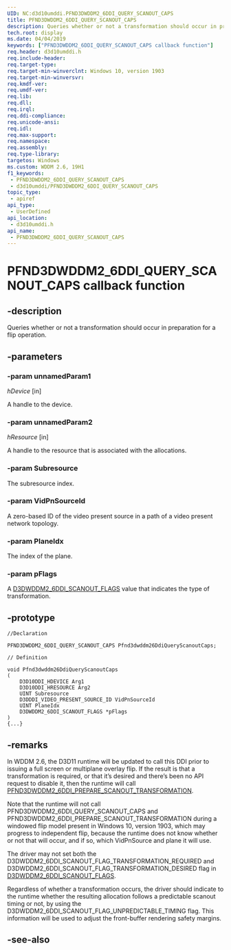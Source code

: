 ```yaml
---
UID: NC:d3d10umddi.PFND3DWDDM2_6DDI_QUERY_SCANOUT_CAPS
title: PFND3DWDDM2_6DDI_QUERY_SCANOUT_CAPS
description: Queries whether or not a transformation should occur in preparation for a flip operation.
tech.root: display
ms.date: 04/04/2019
keywords: ["PFND3DWDDM2_6DDI_QUERY_SCANOUT_CAPS callback function"]
req.header: d3d10umddi.h
req.include-header: 
req.target-type: 
req.target-min-winverclnt: Windows 10, version 1903
req.target-min-winversvr: 
req.kmdf-ver: 
req.umdf-ver: 
req.lib: 
req.dll: 
req.irql: 
req.ddi-compliance: 
req.unicode-ansi: 
req.idl: 
req.max-support: 
req.namespace: 
req.assembly: 
req.type-library: 
targetos: Windows
ms.custom: WDDM 2.6, 19H1
f1_keywords:
 - PFND3DWDDM2_6DDI_QUERY_SCANOUT_CAPS
 - d3d10umddi/PFND3DWDDM2_6DDI_QUERY_SCANOUT_CAPS
topic_type:
 - apiref
api_type:
 - UserDefined
api_location:
 - d3d10umddi.h
api_name:
 - PFND3DWDDM2_6DDI_QUERY_SCANOUT_CAPS
---
```


# PFND3DWDDM2_6DDI_QUERY_SCANOUT_CAPS callback function


## -description

Queries whether or not a transformation should occur in preparation for a flip operation.

## -parameters

### -param unnamedParam1

*hDevice* [in]

A handle to the device.

### -param unnamedParam2

*hResource* [in]

A handle to the resource that is associated with the allocations.

### -param Subresource

The subresource index.

### -param VidPnSourceId

A zero-based ID of the video present source in a path of a video present network topology.

### -param PlaneIdx

The index of the plane.

### -param pFlags

A [D3DWDDM2_6DDI_SCANOUT_FLAGS](ne-d3d10umddi-d3dwddm2_6ddi_scanout_flags.md) value that indicates the type of transformation.

## -prototype

```
//Declaration

PFND3DWDDM2_6DDI_QUERY_SCANOUT_CAPS Pfnd3dwddm26DdiQueryScanoutCaps; 

// Definition

void Pfnd3dwddm26DdiQueryScanoutCaps 
(
	D3D10DDI_HDEVICE Arg1
	D3D10DDI_HRESOURCE Arg2
	UINT Subresource
	D3DDDI_VIDEO_PRESENT_SOURCE_ID VidPnSourceId
	UINT PlaneIdx
	D3DWDDM2_6DDI_SCANOUT_FLAGS *pFlags
)
{...}

```

## -remarks

In WDDM 2.6, the D3D11 runtime will be updated to call this DDI prior to issuing a full screen or multiplane overlay flip. If the result is that a transformation is required, or that it’s desired and there’s been no API request to disable it, then the runtime will call [PFND3DWDDM2_6DDI_PREPARE_SCANOUT_TRANSFORMATION](nc-d3d10umddi-pfnd3dwddm2_6ddi_prepare_scanout_transformation.md).

Note that the runtime will not call PFND3DWDDM2_6DDI_QUERY_SCANOUT_CAPS and PFND3DWDDM2_6DDI_PREPARE_SCANOUT_TRANSFORMATION during a windowed flip model present in Windows 10, version 1903, which may progress to independent flip, because the runtime does not know whether or not that will occur, and if so, which VidPnSource and plane it will use.

The driver may not set both the D3DWDDM2_6DDI_SCANOUT_FLAG_TRANSFORMATION_REQUIRED and D3DWDDM2_6DDI_SCANOUT_FLAG_TRANSFORMATION_DESIRED flag in [D3DWDDM2_6DDI_SCANOUT_FLAGS](ne-d3d10umddi-d3dwddm2_6ddi_scanout_flags.md).

Regardless of whether a transformation occurs, the driver should indicate to the runtime whether the resulting allocation follows a predictable scanout timing or not, by using the D3DWDDM2_6DDI_SCANOUT_FLAG_UNPREDICTABLE_TIMING flag. This information will be used to adjust the front-buffer rendering safety margins.

## -see-also

